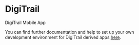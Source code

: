 # DigiTrail
DigiTrail Mobile App

You can find further documentation and help to set up your own development environment for DigiTrail derived apps [here](https://hamk-uas.github.io/digitrail/).
